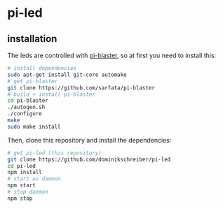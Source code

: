 pi-led
======

installation
------------

The leds are controlled with [pi-blaster](https://github.com/sarfata/pi-blaster), so at first you need to install this:

```bash
# install dependencies
sudo apt-get install git-core automake
# get pi-blaster
git clone https://github.com/sarfata/pi-blaster
# build + install pi-blaster
cd pi-blaster
./autogen.sh
./configure
make
sudo make install
```

Then, clone this repository and install the dependencies:

```bash
# get pi-led (this repository)
git clone https://github.com/dominikschreiber/pi-led
cd pi-led
npm install
# start as daemon
npm start
# stop daemon
npm stop
```